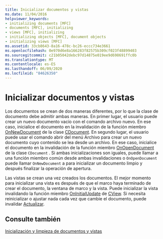 ```yaml
---
title: Inicializar documentos y vistas
ms.date: 11/04/2016
helpviewer_keywords:
- initializing documents [MFC]
- documents [MFC], initializing
- views [MFC], initializing
- initializing objects [MFC], document objects
- initializing views [MFC]
ms.assetid: 33cb8643-8a16-478c-bc26-eccc734e3661
ms.openlocfilehash: 0e970d6e8a166283f82575b309cf023f48899403
ms.sourcegitcommit: c21b05042debc97d14875e019ee9d698691ffc0b
ms.translationtype: MT
ms.contentlocale: es-ES
ms.lasthandoff: 06/09/2020
ms.locfileid: "84626350"
---
```

# <a name="initializing-documents-and-views"></a>Inicializar documentos y vistas

Los documentos se crean de dos maneras diferentes, por lo que la clase de documento debe admitir ambas maneras. En primer lugar, el usuario puede crear un nuevo documento vacío con el comando archivo nuevo. En ese caso, inicialice el documento en la invalidación de la función miembro [OnNewDocument](reference/cdocument-class.md#onnewdocument) de la clase [CDocument](reference/cdocument-class.md). En segundo lugar, el usuario puede usar el comando abrir del menú Archivo para crear un nuevo documento cuyo contenido se lea desde un archivo. En ese caso, inicialice el documento en la invalidación de la función miembro [OnOpenDocument](reference/cdocument-class.md#onopendocument) de la clase `CDocument` . Si ambas inicializaciones son iguales, puede llamar a una función miembro común desde ambas invalidaciones o `OnOpenDocument` puede llamar `OnNewDocument` a para inicializar un documento limpio y después finalizar la operación de apertura.

Las vistas se crean una vez creados los documentos. El mejor momento para inicializar una vista es después de que el marco haya terminado de crear el documento, la ventana de marco y la vista. Puede inicializar la vista invalidando la función miembro [OnInitialUpdate](reference/cview-class.md#oninitialupdate) de [CView](reference/cview-class.md). Si necesita reinicializar o ajustar nada cada vez que cambie el documento, puede invalidar [Actualizar](reference/cview-class.md#onupdate).

## <a name="see-also"></a>Consulte también

[Inicialización y limpieza de documentos y vistas](initializing-and-cleaning-up-documents-and-views.md)
